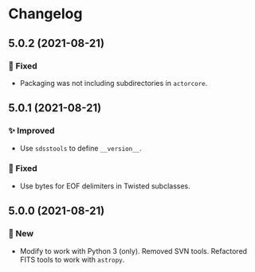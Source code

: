 # Changelog

## 5.0.2 (2021-08-21)

### 🔧 Fixed

* Packaging was not including subdirectories in `actorcore`.


## 5.0.1 (2021-08-21)

### ✨ Improved

* Use `sdsstools` to define `__version__`.

### 🔧 Fixed

* Use bytes for EOF delimiters in Twisted subclasses.


## 5.0.0 (2021-08-21)

### 🚀 New

* Modify to work with Python 3 (only). Removed SVN tools. Refactored FITS tools to work with `astropy`.
